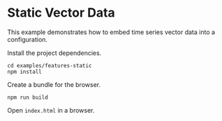 # Static Vector Data

This example demonstrates how to embed time series vector data into a configuration.

Install the project dependencies.

    cd examples/features-static
    npm install

Create a bundle for the browser.

    npm run build

Open `index.html` in a browser.
